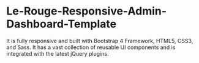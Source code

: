 # Le-Rouge-Responsive-Admin-Dashboard-Template
It is fully responsive and built with Bootstrap 4 Framework, HTML5, CSS3, and Sass. It has a vast collection of reusable UI components and is integrated with the latest jQuery plugins.
